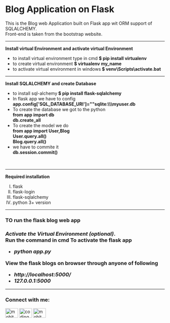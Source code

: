 # Blog Application on Flask
This is the Blog web Application built on Flask app wit ORM support of SQLALCHEMY.<br>
Front-end is taken from the bootstrap website.<br><hr>
<strong>Install virtual Environment and activate virtual Environment</strong>
<ul>
<li>to install virtual environment type in cmd <strong>$ pip install virtualenv</strong></li>
<li>to create virtual environment <strong> $ virtualenv my_name</strong></li>
<li>to activate virtual environment in windows<strong>  $ venv\Scripts\activate.bat </strong></li></ul>

<hr>
<strong>Install SQLALCHEMY and create Database </strong>
<ul>
<li>to install sql-alchemy<strong> $ pip install flask-sqlalchemy</strong></li>
<li>In flask app we have to config <strong> app.config['SQL_DATABASE_URI']=""sqlite:\\\myuser.db</strong></li>
<li>To create the database we got to the python <strong> <br>from app import db <br> db.create_all<br> </strong></li>
<li>To create the model we do <strong><br> from app import User,Blog <br>User.query.all()<br>Blog.query.all()<br></strong></li>
<li>we have to commite it <strong><br>db.session.commit()<br></strong></li></ul>
<br>
<hr>
<strong>Required installation</strong>
<ol type="I">
<li>flask</li>
<li>flask-login</li>
<li>flask-sqlalchemy</li>
<li>python 3+ version</li>
</ol>
<hr>
<h3>TO run the flask blog web app <h3>
<p> <i>Activate the Virtual Environment (optional)</i>.<br>
Run the command in cmd  To activate the flask app <ul type=" square"><li><strong><i>python app.py</i></strong></li></ul>
View the flask blogs on browser through anyone of following
<ul type=" square"><li><i>http://localhost:5000/</li> <li>127.0.0.1:5000</i></li></ul></p>
<hr>
<h3 align="left">Connect with me:</h3>
<p align="left">
<a href="https://www.linkedin.com/in/mohitpeshwani/" target="blank"><img align="center" src="https://raw.githubusercontent.com/rahuldkjain/github-profile-readme-generator/master/src/images/icons/Social/linked-in-alt.svg" alt="mohit peshwani" height="30" width="40" /></a>
<a href="https://instagram.com/coding_nightmare" target="blank"><img align="center" src="https://raw.githubusercontent.com/rahuldkjain/github-profile-readme-generator/master/src/images/icons/Social/instagram.svg" alt="coding_nightmare" height="30" width="40" /></a>
<a href="https://www.figma.com/@mohitpeshwani" target="blank"><img align="center" src="https://logowik.com/content/uploads/images/figma.jpg" alt="mohit peshwani" height="30" width="40" /></a>
</p>
